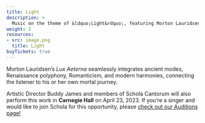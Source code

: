 ```yaml
---
title: Light
description: >
  Music on the theme of &ldquo;Light&rdquo;, featuring Morton Lauridsen&rsquo;s _Lux Aeterna_
weight: 3
resources:
- src: image.png
  title: Light
buyTickets: true
---
```


Morton Lauridsen&rsquo;s _Lux Aeterna_ seamlessly integrates ancient modes, Renaissance polyphony,
Romanticism, and modern harmonies, connecting the listener to his or her own mortal journey.

Artistic Director Buddy James and members of Schola Cantorum will also perform this work
in **Carnegie Hall** on April 23, 2023. If you&rsquo;re a singer and would like to join Schola
for this opportunity, please <a href="/sing">check out our Auditions page!</a>
